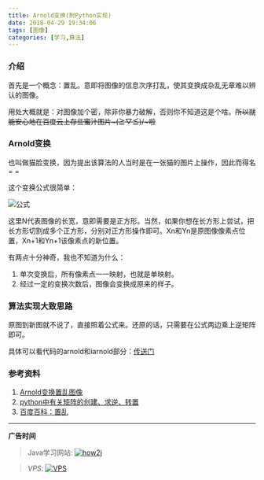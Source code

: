 ```yaml
---
title: Arnold变换(附Python实现)
date: 2018-04-29 19:34:06
tags: [图像]
categories: [学习,算法]
---
```


### 介绍

首先是一个概念：置乱。意即将图像的信息次序打乱，使其变换成杂乱无章难以辨认的图像。

用处大概就是：对图像加个密，除非你暴力破解，否则你不知道这是个啥。~~所以就能安心地在百度云上存些蜜汁图片~\(≧▽≦)/~啦~~

<!--more-->

### Arnold变换

也叫做猫脸变换，因为提出该算法的人当时是在一张猫的图片上操作，因此而得名= =

这个变换公式很简单：

![公式](https://user-images.githubusercontent.com/12698567/39406471-c4080f28-4be9-11e8-99f6-42f9a190093c.jpg)

这里N代表图像的长宽，意即需要是正方形。当然，如果你想在长方形上尝试，把长方形切割成多个正方形，分别对正方形操作即可。Xn和Yn是原图像像素点位置，Xn+1和Yn+1该像素点的新位置。

有两点十分神奇，我也不知道为什么：

1. 单次变换后，所有像素点一一映射，也就是单映射。
2. 经过一定的变换次数后，图像会变换成原来的样子。

### 算法实现大致思路

原图到新图就不说了，直接照着公式来。还原的话，只需要在公式两边乘上逆矩阵即可。

具体可以看代码的arnold和iarnold部分：[传送门](https://github.com/GooZy/EasyW/blob/master/easyw/common/utils.py)

### 参考资料

1. [Arnold变换置乱图像](https://blog.csdn.net/yezi_happy/article/details/52804574)
2. [python中有关矩阵的创建、求逆、转置](https://blog.csdn.net/shuaishuai3409/article/details/50830196)
3. [百度百科：置乱](https://baike.baidu.com/item/%E7%BD%AE%E4%B9%B1/6575561?fr=aladdin)


---

**广告时间**

> Java学习网站: <a href="http://how2j.cn?p=23251" target="_blank">![how2j](https://github.com/GooZy/GooZy.github.io/blob/hexo/source/images/how2j.png?raw=true)</a>

> *VPS*: <a href="https://www.vultr.com/?ref=7255071" target="_blank">![VPS](https://www.vultr.com/media/banner_2.png)</a>

